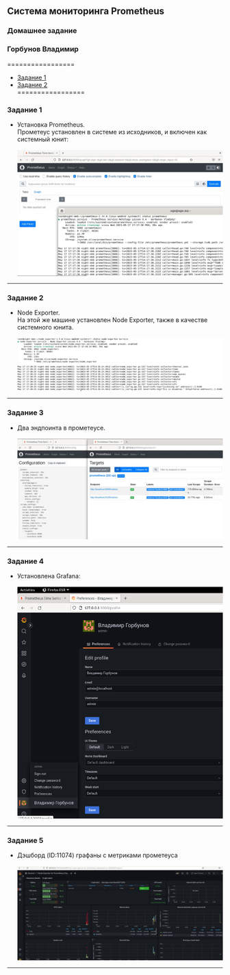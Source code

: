 ## Система мониторинга Prometheus 
### Домашнее задание 
### Горбунов Владимир

=================
- [Задание 1](#Задание)
- [Задание 2](#Задание)  
=================

### Задание 1
- Установка Prometheus.<br>
Прометеус установлен в системе из исходников, и включен как системный юнит:<br><br>
![](img/9-4-1.jpg)
---
### Задание 2
- Node Exporter.<br>
На этой же машине установлен Node Exporter, также в качестве системного юнита. <br><br>
![](img/9-4-2.jpg)
---
### Задание 3
- Два эндпоинта в прометеусе. <br><br>
![](img/9-4-3.jpg)
---
### Задание 4
- Установлена Grafana:<br><br>
![](img/9-4-4.png)
---
### Задание 5
- Дэшборд (ID:11074) графаны с метриками прометеуса<br><br>
![](img/9-4-5.jpg)
---
